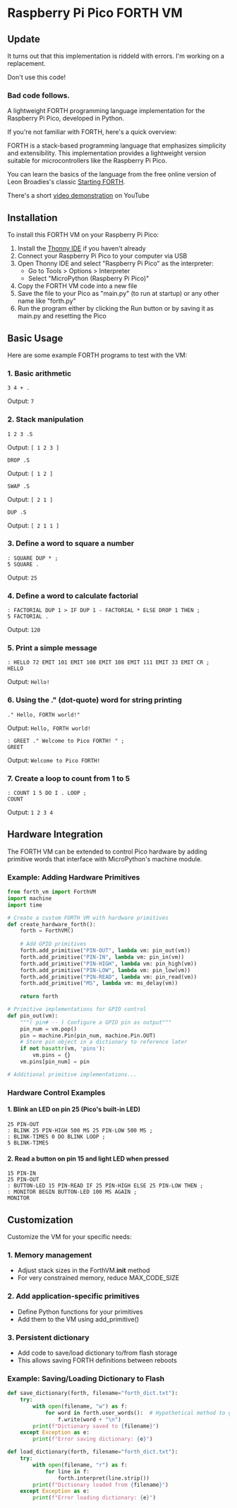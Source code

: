 # Raspberry Pi Pico FORTH VM

## Update ##

It turns out that this implementation is riddeld with errors. I'm working on a replacement.

Don't use this code!

### Bad code follows.

A lightweight FORTH programming language implementation for the Raspberry Pi Pico, developed in Python.

If you're not familiar with FORTH, here's a quick overview:

FORTH is a stack-based programming language that emphasizes simplicity and extensibility. This implementation provides a lightweight version suitable for microcontrollers like the Raspberry Pi Pico.

You can learn the basics of the language from the free online version of Leon Broadies's classic [Starting FORTH](https://www.forth.com/starting-forth/). 

There's a short [video demonstration](https://youtu.be/fXhMrK3_kTY) on YouTube

## Installation

To install this FORTH VM on your Raspberry Pi Pico:

1. Install the [Thonny IDE](https://thonny.org/) if you haven't already
2. Connect your Raspberry Pi Pico to your computer via USB
3. Open Thonny IDE and select "Raspberry Pi Pico" as the interpreter:
   - Go to Tools > Options > Interpreter
   - Select "MicroPython (Raspberry Pi Pico)"
4. Copy the FORTH VM code into a new file
5. Save the file to your Pico as "main.py" (to run at startup) or any other name like "forth.py"
6. Run the program either by clicking the Run button or by saving it as main.py and resetting the Pico

## Basic Usage

Here are some example FORTH programs to test with the VM:

### 1. Basic arithmetic
```forth
3 4 + .
```
Output: `7`

### 2. Stack manipulation
```forth
1 2 3 .S
```
Output: `[ 1 2 3 ]`
```forth
DROP .S
```
Output: `[ 1 2 ]`
```forth
SWAP .S
```
Output: `[ 2 1 ]`
```forth
DUP .S
```
Output: `[ 2 1 1 ]`

### 3. Define a word to square a number
```forth
: SQUARE DUP * ;
5 SQUARE .
```
Output: `25`

### 4. Define a word to calculate factorial
```forth
: FACTORIAL DUP 1 > IF DUP 1 - FACTORIAL * ELSE DROP 1 THEN ;
5 FACTORIAL .
```
Output: `120`

### 5. Print a simple message
```forth
: HELLO 72 EMIT 101 EMIT 108 EMIT 108 EMIT 111 EMIT 33 EMIT CR ;
HELLO
```
Output: `Hello!`

### 6. Using the ." (dot-quote) word for string printing
```forth
." Hello, FORTH world!"
```
Output: `Hello, FORTH world!`

```forth
: GREET ." Welcome to Pico FORTH! " ;
GREET
```
Output: `Welcome to Pico FORTH! `

### 7. Create a loop to count from 1 to 5
```forth
: COUNT 1 5 DO I . LOOP ;
COUNT
```
Output: `1 2 3 4`

## Hardware Integration

The FORTH VM can be extended to control Pico hardware by adding primitive words that interface with MicroPython's machine module.

### Example: Adding Hardware Primitives

```python
from forth_vm import ForthVM
import machine
import time

# Create a custom FORTH VM with hardware primitives
def create_hardware_forth():
    forth = ForthVM()
    
    # Add GPIO primitives
    forth.add_primitive("PIN-OUT", lambda vm: pin_out(vm))
    forth.add_primitive("PIN-IN", lambda vm: pin_in(vm))
    forth.add_primitive("PIN-HIGH", lambda vm: pin_high(vm))
    forth.add_primitive("PIN-LOW", lambda vm: pin_low(vm))
    forth.add_primitive("PIN-READ", lambda vm: pin_read(vm))
    forth.add_primitive("MS", lambda vm: ms_delay(vm))
    
    return forth

# Primitive implementations for GPIO control
def pin_out(vm):
    """( pin# -- ) Configure a GPIO pin as output"""
    pin_num = vm.pop()
    pin = machine.Pin(pin_num, machine.Pin.OUT)
    # Store pin object in a dictionary to reference later
    if not hasattr(vm, 'pins'):
        vm.pins = {}
    vm.pins[pin_num] = pin

# Additional primitive implementations...
```

### Hardware Control Examples

#### 1. Blink an LED on pin 25 (Pico's built-in LED)
```forth
25 PIN-OUT
: BLINK 25 PIN-HIGH 500 MS 25 PIN-LOW 500 MS ;
: BLINK-TIMES 0 DO BLINK LOOP ;
5 BLINK-TIMES
```

#### 2. Read a button on pin 15 and light LED when pressed
```forth
15 PIN-IN
25 PIN-OUT
: BUTTON-LED 15 PIN-READ IF 25 PIN-HIGH ELSE 25 PIN-LOW THEN ;
: MONITOR BEGIN BUTTON-LED 100 MS AGAIN ;
MONITOR
```

## Customization

Customize the VM for your specific needs:

### 1. Memory management
- Adjust stack sizes in the ForthVM.__init__ method
- For very constrained memory, reduce MAX_CODE_SIZE

### 2. Add application-specific primitives
- Define Python functions for your primitives
- Add them to the VM using add_primitive()

### 3. Persistent dictionary
- Add code to save/load dictionary to/from flash storage
- This allows saving FORTH definitions between reboots

### Example: Saving/Loading Dictionary to Flash

```python
def save_dictionary(forth, filename="forth_dict.txt"):
    try:
        with open(filename, "w") as f:
            for word in forth.user_words():  # Hypothetical method to get user-defined words
                f.write(word + "\n")
        print(f"Dictionary saved to {filename}")
    except Exception as e:
        print(f"Error saving dictionary: {e}")

def load_dictionary(forth, filename="forth_dict.txt"):
    try:
        with open(filename, "r") as f:
            for line in f:
                forth.interpret(line.strip())
        print(f"Dictionary loaded from {filename}")
    except Exception as e:
        print(f"Error loading dictionary: {e}")
